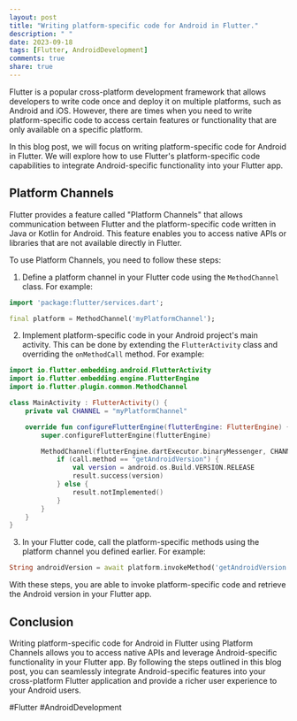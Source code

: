 ```yaml
---
layout: post
title: "Writing platform-specific code for Android in Flutter."
description: " "
date: 2023-09-18
tags: [Flutter, AndroidDevelopment]
comments: true
share: true
---
```


Flutter is a popular cross-platform development framework that allows developers to write code once and deploy it on multiple platforms, such as Android and iOS. However, there are times when you need to write platform-specific code to access certain features or functionality that are only available on a specific platform.

In this blog post, we will focus on writing platform-specific code for Android in Flutter. We will explore how to use Flutter's platform-specific code capabilities to integrate Android-specific functionality into your Flutter app.

## Platform Channels

Flutter provides a feature called "Platform Channels" that allows communication between Flutter and the platform-specific code written in Java or Kotlin for Android. This feature enables you to access native APIs or libraries that are not available directly in Flutter.

To use Platform Channels, you need to follow these steps:

1. Define a platform channel in your Flutter code using the `MethodChannel` class. For example:

```dart
import 'package:flutter/services.dart';

final platform = MethodChannel('myPlatformChannel');
```

2. Implement platform-specific code in your Android project's main activity. This can be done by extending the `FlutterActivity` class and overriding the `onMethodCall` method. For example:

```kotlin
import io.flutter.embedding.android.FlutterActivity
import io.flutter.embedding.engine.FlutterEngine
import io.flutter.plugin.common.MethodChannel

class MainActivity : FlutterActivity() {
    private val CHANNEL = "myPlatformChannel"

    override fun configureFlutterEngine(flutterEngine: FlutterEngine) {
        super.configureFlutterEngine(flutterEngine)

        MethodChannel(flutterEngine.dartExecutor.binaryMessenger, CHANNEL).setMethodCallHandler { call, result ->
            if (call.method == "getAndroidVersion") {
                val version = android.os.Build.VERSION.RELEASE
                result.success(version)
            } else {
                result.notImplemented()
            }
        }
    }
}
```

3. In your Flutter code, call the platform-specific methods using the platform channel you defined earlier. For example:

```dart
String androidVersion = await platform.invokeMethod('getAndroidVersion');
```

With these steps, you are able to invoke platform-specific code and retrieve the Android version in your Flutter app.

## Conclusion

Writing platform-specific code for Android in Flutter using Platform Channels allows you to access native APIs and leverage Android-specific functionality in your Flutter app. By following the steps outlined in this blog post, you can seamlessly integrate Android-specific features into your cross-platform Flutter application and provide a richer user experience to your Android users.

#Flutter #AndroidDevelopment